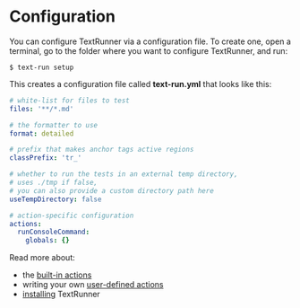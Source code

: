 # Configuration

You can configure TextRunner via a configuration file.
To create one, open a terminal,
<a class="tr_cdIntoSetupExample">go to the folder</a>
where you want to configure TextRunner, and run:

<a class="tr_runConsoleCommand">

```
$ text-run setup
````
</a>

This creates a configuration file called
<a class="tr_verifyWorkspaceFileContent">
__text-run.yml__ that looks like this:

```yml
# white-list for files to test
files: '**/*.md'

# the formatter to use
format: detailed

# prefix that makes anchor tags active regions
classPrefix: 'tr_'

# whether to run the tests in an external temp directory,
# uses ./tmp if false,
# you can also provide a custom directory path here
useTempDirectory: false

# action-specific configuration
actions:
  runConsoleCommand:
    globals: {}
````

</a>

Read more about:
- the [built-in actions](built-in-actions.md)
- writing your own [user-defined actions](user-defined-actions.md)
- [installing](installation.md) TextRunner

